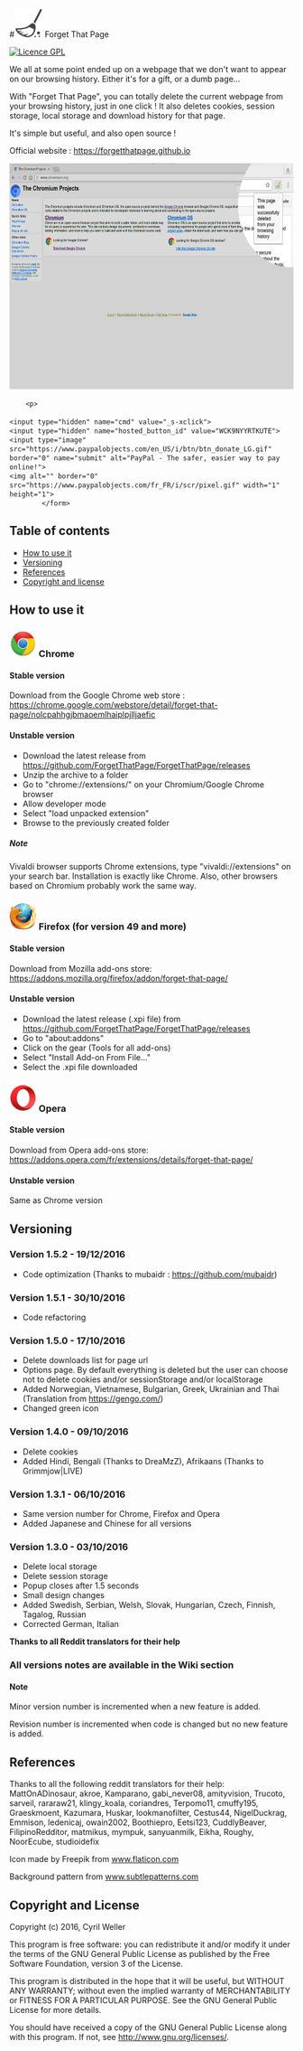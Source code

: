 #<img src="chromium/img/icon/swipe64.png" width="50" height="50"/> Forget That Page  

[![Licence GPL](http://img.shields.io/badge/license-GPL-green.svg)](http://www.gnu.org/licenses/quick-guide-gplv3.fr.html)

We all at some point ended up on a webpage that we don't want to appear on our browsing history. Either it's for a gift, or a dumb page...

With "Forget That Page", you can totally delete the current webpage from your browsing history, just in one click !
It also deletes cookies, session storage, local storage and download history for that page.

It's simple but useful, and also open source !

Official website : https://forgetthatpage.github.io

<img src=".images/forget-that-page-view.png" width="640" height="400"/>


<form action="https://www.paypal.com/cgi-bin/webscr" method="post" target="_top">

        <p>

	<input type="hidden" name="cmd" value="_s-xclick">
	<input type="hidden" name="hosted_button_id" value="WCK9NYYRTKUTE">
	<input type="image" src="https://www.paypalobjects.com/en_US/i/btn/btn_donate_LG.gif" border="0" name="submit" alt="PayPal - The safer, easier way to pay online!">
	<img alt="" border="0" src="https://www.paypalobjects.com/fr_FR/i/scr/pixel.gif" width="1" height="1">
			</form>
      

## Table of contents

* [How to use it](#how-to-use-it)
* [Versioning](#versioning)
* [References](#references)
* [Copyright and license](#copyright-and-license)

## How to use it

### <img src=".images/Chrome_icon.png" /> Chrome
#### Stable version
Download from the Google Chrome web store :
https://chrome.google.com/webstore/detail/forget-that-page/nolcpahhgjbmaoemlhaiplpjlljaefic

#### Unstable version
* Download the latest release from https://github.com/ForgetThatPage/ForgetThatPage/releases
* Unzip the archive to a folder
* Go to "chrome://extensions/" on your Chromium/Google Chrome browser
* Allow developer mode
* Select "load unpacked extension"
* Browse to the previously created folder

##### Note
Vivaldi browser supports Chrome extensions, type "vivaldi://extensions" on your search bar.
Installation is exactly like Chrome. Also, other browsers based on Chromium probably work the same way.

### <img src=".images/Firefox_icon.png" /> Firefox (for version 49 and more)
#### Stable version
Download from Mozilla add-ons store:
https://addons.mozilla.org/firefox/addon/forget-that-page/

#### Unstable version
* Download the latest release (.xpi file) from https://github.com/ForgetThatPage/ForgetThatPage/releases
* Go to "about:addons"
* Click on the gear (Tools for all add-ons)
* Select "Install Add-on From File..."
* Select the .xpi file downloaded

### <img src=".images/Opera_icon.png" /> Opera
#### Stable version
Download from Opera add-ons store:
https://addons.opera.com/fr/extensions/details/forget-that-page/

#### Unstable version
Same as Chrome version

## Versioning

### Version 1.5.2 - 19/12/2016
* Code optimization (Thanks to mubaidr : https://github.com/mubaidr)

### Version 1.5.1 - 30/10/2016
* Code refactoring

### Version 1.5.0 - 17/10/2016
* Delete downloads list for page url
* Options page. By default everything is deleted but the user can choose not to delete cookies and/or sessionStorage and/or localStorage
* Added Norwegian, Vietnamese, Bulgarian, Greek, Ukrainian and Thai (Translation from https://gengo.com/)
* Changed green icon

### Version 1.4.0 - 09/10/2016
* Delete cookies
* Added Hindi, Bengali (Thanks to DreaMzZ), Afrikaans (Thanks to Grimmjow|LIVE)

### Version 1.3.1 - 06/10/2016
* Same version number for Chrome, Firefox and Opera
* Added Japanese and Chinese for all versions

### Version 1.3.0 - 03/10/2016
* Delete local storage
* Delete session storage
* Popup closes after 1.5 seconds
* Small design changes
* Added Swedish, Serbian, Welsh, Slovak, Hungarian, Czech, Finnish, Tagalog, Russian
* Corrected German, Italian

<b> Thanks to all Reddit translators for their help</b>

### All versions notes are available in the Wiki section

#### Note
Minor version number is incremented when a new feature is added.

Revision number is incremented when code is changed but no new feature is added.

## References
Thanks to all the following reddit translators for their help:
MattOnADinosaur, akroe, Kamparano, gabi_never08, amityvision, Trucoto,
sarveil, rararaw21, klingy_koala, coriandres, Terpomo11, cmuffy195,
Graeskmoent, Kazumara, Huskar, lookmanofilter, Cestus44, NigelDuckrag,
Emmison, ledenicaj, owain2002, Boothiepro, Eetsi123, CuddlyBeaver,
FilipinoRedditor, matmikus, mympuk, sanyuanmilk, Eikha, Roughy, NoorEcube,
studioidefix

Icon made by Freepik from www.flaticon.com

Background pattern from www.subtlepatterns.com

## Copyright and License

Copyright (c) 2016, Cyril Weller

This program is free software: you can redistribute it and/or modify
it under the terms of the GNU General Public License as published by
the Free Software Foundation, version 3 of the License.

This program is distributed in the hope that it will be useful,
but WITHOUT ANY WARRANTY; without even the implied warranty of
MERCHANTABILITY or FITNESS FOR A PARTICULAR PURPOSE.  See the
GNU General Public License for more details.

You should have received a copy of the GNU General Public License
along with this program.  If not, see <http://www.gnu.org/licenses/>.
